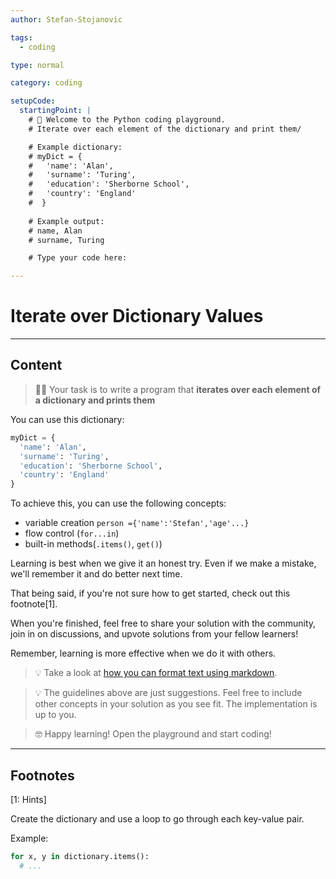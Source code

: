 ```yaml
---
author: Stefan-Stojanovic

tags:
  - coding

type: normal

category: coding

setupCode:
  startingPoint: |
    # 👋 Welcome to the Python coding playground. 
    # Iterate over each element of the dictionary and print them/

    # Example dictionary:
    # myDict = {
    #   'name': 'Alan', 
    #   'surname': 'Turing', 
    #   'education': 'Sherborne School', 
    #   'country': 'England'
    #  }
    
    # Example output:
    # name, Alan
    # surname, Turing

    # Type your code here:

---
```


# Iterate over Dictionary Values

---

## Content

> 👩‍💻 Your task is to write a program that **iterates over each element of a dictionary and prints them**

You can use this dictionary:
```python
myDict = {
  'name': 'Alan', 
  'surname': 'Turing', 
  'education': 'Sherborne School', 
  'country': 'England'
}
```


To achieve this, you can use the following concepts:
- variable creation `person ={'name':'Stefan','age'...}`
- flow control (`for...in`)
- built-in methods(`.items()`, `get()`)

Learning is best when we give it an honest try. Even if we make a mistake, we'll remember it and do better next time.

That being said, if you're not sure how to get started, check out this footnote[1]. 

When you're finished, feel free to share your solution with the community, join in on discussions, and upvote solutions from your fellow learners!

Remember, learning is more effective when we do it with others.

> 💡 Take a look at [how you can format text using markdown](https://www.enki.com/glossary/general/markdown-formatting).

> 💡 The guidelines above are just suggestions. Feel free to include other concepts in your solution as you see fit. The implementation is up to you.

> 🤓 Happy learning! Open the playground and start coding!

---

## Footnotes

[1: Hints]

Create the dictionary and use a loop to go through each key-value pair.

Example:
```python
for x, y in dictionary.items():
  # ...
```
